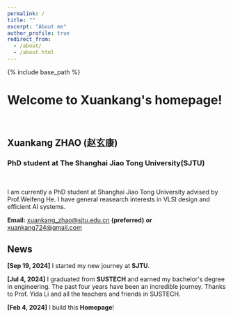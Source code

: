 ```yaml
---
permalink: /
title: ""
excerpt: "About me"
author_profile: true
redirect_from: 
  - /about/
  - /about.html
---
```



{% include base_path %}
# Welcome to Xuankang's homepage!
&emsp;
## Xuankang ZHAO (赵玄康)
### PhD student at The Shanghai Jiao Tong University(SJTU)
&emsp;

I am currently a PhD student at Shanghai Jiao Tong University advised by Prof.Weifeng He. I have general reasearch interests in VLSI design and efficient AI systems.


**Email:** xuankang_zhao@sjtu.edu.cn **(preferred)**  **or** xuankang724@gmail.com



## News
**[Sep 19, 2024]** I started my new journey at **SJTU**.

**[Jul 4, 2024]** I graduated from **SUSTECH** and earned my bachelor's degree in engineering. The past four years have been an incredible journey. Thanks to Prof. Yida Li and all the teachers and friends in SUSTECH.  

**[Feb 4, 2024]** I build this **Homepage**! 





